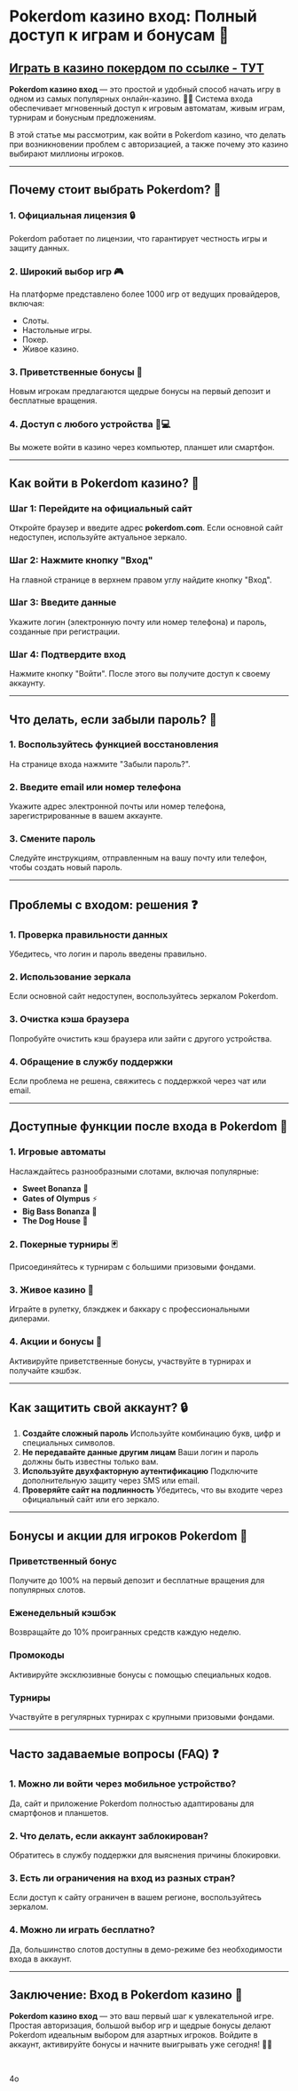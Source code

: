 # Pokerdom казино вход: Полный доступ к играм и бонусам 🎰

## [**Играть в казино покердом по ссылке - ТУТ**](https://brandplay.link/FwVc4f)

**Pokerdom казино вход** — это простой и удобный способ начать игру в одном из самых популярных онлайн-казино. 🌟💸 Система входа обеспечивает мгновенный доступ к игровым автоматам, живым играм, турнирам и бонусным предложениям.

В этой статье мы рассмотрим, как войти в Pokerdom казино, что делать при возникновении проблем с авторизацией, а также почему это казино выбирают миллионы игроков.

***

## Почему стоит выбрать Pokerdom? 🎯

### 1. **Официальная лицензия** 🔒

Pokerdom работает по лицензии, что гарантирует честность игры и защиту данных.

### 2. **Широкий выбор игр** 🎮

На платформе представлено более 1000 игр от ведущих провайдеров, включая:

* Слоты.
* Настольные игры.
* Покер.
* Живое казино.

### 3. **Приветственные бонусы** 🎁

Новым игрокам предлагаются щедрые бонусы на первый депозит и бесплатные вращения.

### 4. **Доступ с любого устройства** 📱💻

Вы можете войти в казино через компьютер, планшет или смартфон.

***

## Как войти в Pokerdom казино? 📝

### Шаг 1: Перейдите на официальный сайт

Откройте браузер и введите адрес **pokerdom.com**. Если основной сайт недоступен, используйте актуальное зеркало.

### Шаг 2: Нажмите кнопку "Вход"

На главной странице в верхнем правом углу найдите кнопку "Вход".

### Шаг 3: Введите данные

Укажите логин (электронную почту или номер телефона) и пароль, созданные при регистрации.

### Шаг 4: Подтвердите вход

Нажмите кнопку "Войти". После этого вы получите доступ к своему аккаунту.

***

## Что делать, если забыли пароль? 🔑

### 1. **Воспользуйтесь функцией восстановления**

На странице входа нажмите "Забыли пароль?".

### 2. **Введите email или номер телефона**

Укажите адрес электронной почты или номер телефона, зарегистрированные в вашем аккаунте.

### 3. **Смените пароль**

Следуйте инструкциям, отправленным на вашу почту или телефон, чтобы создать новый пароль.

***

## Проблемы с входом: решения ❓

### 1. **Проверка правильности данных**

Убедитесь, что логин и пароль введены правильно.

### 2. **Использование зеркала**

Если основной сайт недоступен, воспользуйтесь зеркалом Pokerdom.

### 3. **Очистка кэша браузера**

Попробуйте очистить кэш браузера или зайти с другого устройства.

### 4. **Обращение в службу поддержки**

Если проблема не решена, свяжитесь с поддержкой через чат или email.

***

## Доступные функции после входа в Pokerdom 🎰

### 1. **Игровые автоматы**

Наслаждайтесь разнообразными слотами, включая популярные:

* **Sweet Bonanza** 🍬
* **Gates of Olympus** ⚡
* **Big Bass Bonanza** 🎣
* **The Dog House** 🐾

### 2. **Покерные турниры** 🃏

Присоединяйтесь к турнирам с большими призовыми фондами.

### 3. **Живое казино** 🎥

Играйте в рулетку, блэкджек и баккару с профессиональными дилерами.

### 4. **Акции и бонусы** 🎁

Активируйте приветственные бонусы, участвуйте в турнирах и получайте кэшбэк.

***

## Как защитить свой аккаунт? 🔒

1. **Создайте сложный пароль**
   Используйте комбинацию букв, цифр и специальных символов.
2. **Не передавайте данные другим лицам**
   Ваши логин и пароль должны быть известны только вам.
3. **Используйте двухфакторную аутентификацию**
   Подключите дополнительную защиту через SMS или email.
4. **Проверяйте сайт на подлинность**
   Убедитесь, что вы входите через официальный сайт или его зеркало.

***

## Бонусы и акции для игроков Pokerdom 🎁

### Приветственный бонус

Получите до 100% на первый депозит и бесплатные вращения для популярных слотов.

### Еженедельный кэшбэк

Возвращайте до 10% проигранных средств каждую неделю.

### Промокоды

Активируйте эксклюзивные бонусы с помощью специальных кодов.

### Турниры

Участвуйте в регулярных турнирах с крупными призовыми фондами.

***

## Часто задаваемые вопросы (FAQ) ❓

### 1. **Можно ли войти через мобильное устройство?**

Да, сайт и приложение Pokerdom полностью адаптированы для смартфонов и планшетов.

### 2. **Что делать, если аккаунт заблокирован?**

Обратитесь в службу поддержки для выяснения причины блокировки.

### 3. **Есть ли ограничения на вход из разных стран?**

Если доступ к сайту ограничен в вашем регионе, воспользуйтесь зеркалом.

### 4. **Можно ли играть бесплатно?**

Да, большинство слотов доступны в демо-режиме без необходимости входа в аккаунт.

***

## Заключение: Вход в Pokerdom казино 🎰

**Pokerdom казино вход** — это ваш первый шаг к увлекательной игре. Простая авторизация, большой выбор игр и щедрые бонусы делают Pokerdom идеальным выбором для азартных игроков. Войдите в аккаунт, активируйте бонусы и начните выигрывать уже сегодня! 🌟💸

 

4o
